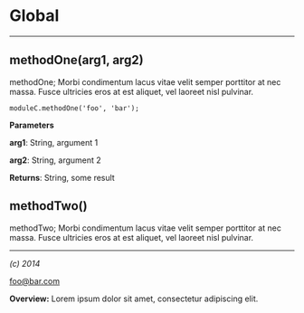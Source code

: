 Global
===





---

methodOne(arg1, arg2) 
-----------------------------
methodOne; Morbi condimentum lacus vitae velit semper porttitor at nec massa. 
Fusce ultricies eros at est aliquet, vel laoreet nisl pulvinar.

``
moduleC.methodOne('foo', 'bar');
``

**Parameters**

**arg1**: String, argument 1

**arg2**: String, argument 2

**Returns**: String, some result

methodTwo() 
-----------------------------
methodTwo; Morbi condimentum lacus vitae velit semper porttitor at nec massa. 
Fusce ultricies eros at est aliquet, vel laoreet nisl pulvinar.



---

*(c) 2014*

foo@bar.com

**Overview:** Lorem ipsum dolor sit amet, consectetur adipiscing elit.


